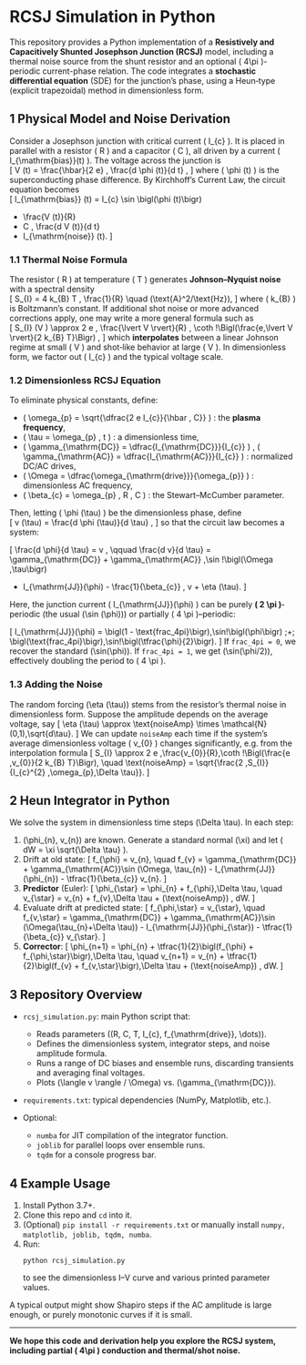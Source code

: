# RCSJ Simulation in Python

This repository provides a Python implementation of a **Resistively and Capacitively Shunted Josephson Junction (RCSJ)** model, including a thermal noise source from the shunt resistor and an optional \( 4\pi \)-periodic current-phase relation. The code integrates a **stochastic differential equation** (SDE) for the junction’s phase, using a Heun‐type (explicit trapezoidal) method in dimensionless form.

## 1  Physical Model and Noise Derivation

Consider a Josephson junction with critical current \( I_{c} \). It is placed in parallel with a resistor \( R \) and a capacitor \( C \), all driven by a current \( I_{\mathrm{bias}}(t) \). The voltage across the junction is  
\[
V (t) = \frac{\hbar}{2 e} \, \frac{d \phi (t)}{d t} ,
\]
where \( \phi (t) \) is the superconducting phase difference. By Kirchhoff’s Current Law, the circuit equation becomes  
\[
I_{\mathrm{bias}} (t)
= I_{c} \sin \bigl(\phi (t)\bigr)
+ \frac{V (t)}{R}
+ C \, \frac{d V (t)}{d t}
+ I_{\mathrm{noise}} (t).
\]

### 1.1  Thermal Noise Formula

The resistor \( R \) at temperature \( T \) generates **Johnson–Nyquist noise** with a spectral density  
\[
S_{I} = 4 k_{B} T \, \frac{1}{R} \quad (\text{A}^2/\text{Hz}),
\]
where \( k_{B} \) is Boltzmann’s constant. If additional shot noise or more advanced corrections apply, one may write a more general formula such as  
\[
S_{I} (V ) \approx 2 e \, \frac{\lvert V \rvert}{R} \, \coth \!\Bigl(\frac{e\,\lvert V \rvert}{2 k_{B} T}\Bigr) ,
\]
which **interpolates** between a linear Johnson regime at small \( V \) and shot‐like behavior at large \( V \). In dimensionless form, we factor out \( I_{c} \) and the typical voltage scale.

### 1.2  Dimensionless RCSJ Equation

To eliminate physical constants, define:

- \( \omega_{p} = \sqrt{\dfrac{2 e I_{c}}{\hbar \, C}} \) : the **plasma frequency**,
- \( \tau = \omega_{p} \, t \) : a dimensionless time,
- \( \gamma_{\mathrm{DC}} = \dfrac{I_{\mathrm{DC}}}{I_{c}} \) , \( \gamma_{\mathrm{AC}} = \dfrac{I_{\mathrm{AC}}}{I_{c}} \) : normalized DC/AC drives,
- \( \Omega = \dfrac{\omega_{\mathrm{drive}}}{\omega_{p}} \) : dimensionless AC frequency,
- \( \beta_{c} = \omega_{p} \, R \, C \) : the Stewart–McCumber parameter.

Then, letting \( \phi (\tau) \) be the dimensionless phase, define  
\[
v (\tau) = \frac{d \phi (\tau)}{d \tau} ,
\]
so that the circuit law becomes a system:

\[
\frac{d \phi}{d \tau} = v , \qquad
\frac{d v}{d \tau}
= \gamma_{\mathrm{DC}} + \gamma_{\mathrm{AC}} \,\sin \!\bigl(\Omega \,\tau\bigr)
- I_{\mathrm{JJ}}(\phi) - \frac{1}{\beta_{c}} \, v + \eta (\tau).
\]

Here, the junction current \( I_{\mathrm{JJ}}(\phi) \) can be purely **\( 2 \pi \)**‐periodic (the usual \(\sin (\phi)\)) or partially \( 4 \pi \)–periodic:

\[
I_{\mathrm{JJ}}(\phi) = \bigl(1 - \text{frac\_4pi}\bigr)\,\sin\!\bigl(\phi\bigr)
\;+\;
\bigl(\text{frac\_4pi}\bigr)\,\sin\!\bigl(\tfrac{\phi}{2}\bigr).
\]
If `frac_4pi = 0`, we recover the standard \(\sin(\phi)\). If `frac_4pi = 1`, we get \(\sin(\phi/2)\), effectively doubling the period to \( 4 \pi \).

### 1.3  Adding the Noise

The random forcing \(\eta (\tau)\) stems from the resistor’s thermal noise in dimensionless form. Suppose the amplitude depends on the average voltage, say
\[
\eta (\tau) \approx \text{noiseAmp} \times \mathcal{N}(0,1)\,\sqrt{d\tau}.
\]
We can update `noiseAmp` each time if the system’s average dimensionless voltage \( v_{0} \) changes significantly, e.g. from the interpolation formula
\[
S_{I} \approx 2 e \,\frac{v_{0}}{R}\,\coth \!\Bigl(\frac{e \,v_{0}}{2 k_{B} T}\Bigr),
\quad
\text{noiseAmp} = \sqrt{\frac{2 \,S_{I}}{I_{c}^{2} \,\omega_{p}\,\Delta \tau}}.
\]

## 2  Heun Integrator in Python

We solve the system in dimensionless time steps \(\Delta \tau\). In each step:

1. \(\phi_{n}, v_{n}\) are known. Generate a standard normal \(\xi\) and let \( dW = \xi \sqrt{\Delta \tau} \).
2. Drift at old state:
   \[
   f_{\phi} = v_{n}, \quad
   f_{v} = \gamma_{\mathrm{DC}} + \gamma_{\mathrm{AC}}\sin (\Omega\, \tau_{n})
           - I_{\mathrm{JJ}}(\phi_{n})
           - \tfrac{1}{\beta_{c}} v_{n}.
   \]
3. **Predictor** (Euler):
   \[
   \phi_{\star} = \phi_{n} + f_{\phi}\,\Delta \tau,
   \quad
   v_{\star}   = v_{n} + f_{v}\,\Delta \tau + (\text{noiseAmp}) \, dW.
   \]
4. Evaluate drift at predicted state:
   \[
   f_{\phi,\star} = v_{\star},
   \quad
   f_{v,\star} = \gamma_{\mathrm{DC}} + \gamma_{\mathrm{AC}}\sin (\Omega(\tau_{n}+\Delta \tau))
                 - I_{\mathrm{JJ}}(\phi_{\star})
                 - \tfrac{1}{\beta_{c}} v_{\star}.
   \]
5. **Corrector**:
   \[
   \phi_{n+1} = \phi_{n} + \tfrac{1}{2}\bigl(f_{\phi} + f_{\phi,\star}\bigr)\,\Delta \tau,
   \quad
   v_{n+1}   = v_{n} + \tfrac{1}{2}\bigl(f_{v} + f_{v,\star}\bigr)\,\Delta \tau
               + (\text{noiseAmp}) \, dW.
   \]

## 3  Repository Overview

- `rcsj_simulation.py`: main Python script that:
  - Reads parameters \((R, C, T, I_{c}, f_{\mathrm{drive}}, \dots)\).
  - Defines the dimensionless system, integrator steps, and noise amplitude formula.
  - Runs a range of DC biases and ensemble runs, discarding transients and averaging final voltages.
  - Plots \(\langle v \rangle / \Omega\) vs. \(\gamma_{\mathrm{DC}}\).

- `requirements.txt`: typical dependencies (NumPy, Matplotlib, etc.).

- Optional: 
  - `numba` for JIT compilation of the integrator function.
  - `joblib` for parallel loops over ensemble runs.
  - `tqdm` for a console progress bar.

## 4  Example Usage

1. Install Python 3.7+.
2. Clone this repo and `cd` into it.
3. (Optional) `pip install -r requirements.txt` or manually install `numpy, matplotlib, joblib, tqdm, numba`.
4. Run:
   ```
   python rcsj_simulation.py
   ```
   to see the dimensionless I–V curve and various printed parameter values.

A typical output might show Shapiro steps if the AC amplitude is large enough, or purely monotonic curves if it is small.

---

**We hope this code and derivation help you explore the RCSJ system, including partial \( 4\pi \) conduction and thermal/shot noise.**  
